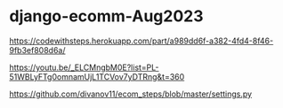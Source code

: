 # django-ecomm-Aug2023

https://codewithsteps.herokuapp.com/part/a989dd6f-a382-4fd4-8f46-9fb3ef808d6a/

https://youtu.be/_ELCMngbM0E?list=PL-51WBLyFTg0omnamUjL1TCVov7yDTRng&t=360

https://github.com/divanov11/ecom_steps/blob/master/settings.py
